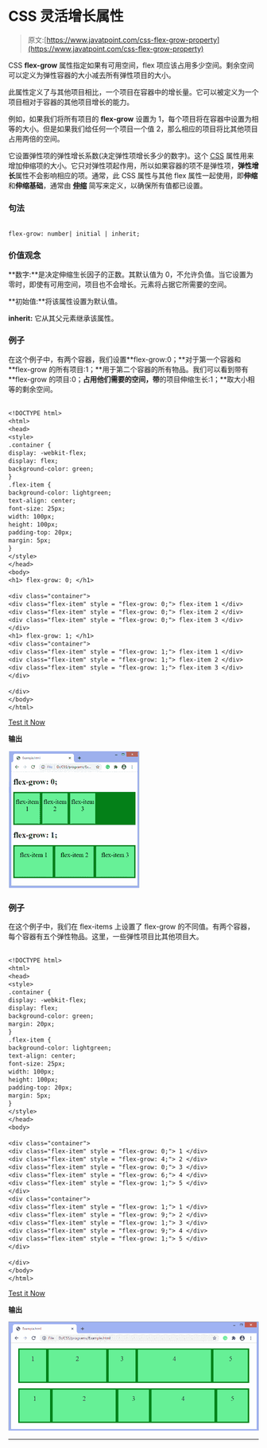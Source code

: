 # CSS 灵活增长属性

> 原文:[https://www.javatpoint.com/css-flex-grow-property](https://www.javatpoint.com/css-flex-grow-property)

CSS **flex-grow** 属性指定如果有可用空间，flex 项应该占用多少空间。剩余空间可以定义为弹性容器的大小减去所有弹性项目的大小。

此属性定义了与其他项目相比，一个项目在容器中的增长量。它可以被定义为一个项目相对于容器的其他项目增长的能力。

例如，如果我们将所有项目的 **flex-grow** 设置为 1，每个项目将在容器中设置为相等的大小。但是如果我们给任何一个项目一个值 2，那么相应的项目将比其他项目占用两倍的空间。

它设置弹性项的弹性增长系数(决定弹性项增长多少的数字)。这个 [CSS](https://www.javatpoint.com/css-tutorial) 属性用来增加伸缩项的大小。它只对弹性项起作用，所以如果容器的项不是弹性项，**弹性增长**属性不会影响相应的项。通常，此 CSS 属性与其他 flex 属性一起使用，即**伸缩**和**伸缩基础**，通常由 [**伸缩**](https://www.javatpoint.com/css-flex-property) 简写来定义，以确保所有值都已设置。

### 句法

```

flex-grow: number| initial | inherit;

```

### 价值观念

**数字:**是决定伸缩生长因子的正数。其默认值为 0，不允许负值。当它设置为零时，即使有可用空间，项目也不会增长。元素将占据它所需要的空间。

**初始值:**将该属性设置为默认值。

**inherit:** 它从其父元素继承该属性。

### 例子

在这个例子中，有两个容器，我们设置**flex-grow:0；**对于第一个容器和 **flex-grow 的所有项目:1；**用于第二个容器的所有物品。我们可以看到带有 **flex-grow 的项目:0；**占用他们需要的空间，带**的项目伸缩生长:1；**取大小相等的剩余空间。

```

<!DOCTYPE html>
<html>
<head>
<style>
.container {
display: -webkit-flex;
display: flex;
background-color: green;
}
.flex-item {
background-color: lightgreen;
text-align: center;
font-size: 25px;
width: 100px;
height: 100px;
padding-top: 20px;
margin: 5px;
}
</style>
</head>
<body>
<h1> flex-grow: 0; </h1>

<div class="container">
<div class="flex-item" style = "flex-grow: 0;"> flex-item 1 </div>
<div class="flex-item" style = "flex-grow: 0;"> flex-item 2 </div>
<div class="flex-item" style = "flex-grow: 0;"> flex-item 3 </div>
</div>
<h1> flex-grow: 1; </h1>
<div class="container">
<div class="flex-item" style = "flex-grow: 1;"> flex-item 1 </div>
<div class="flex-item" style = "flex-grow: 1;"> flex-item 2 </div>
<div class="flex-item" style = "flex-grow: 1;"> flex-item 3 </div>
</div>

</div>
</body>
</html>

```

[Test it Now](https://www.javatpoint.com/oprweb/test.jsp?filename=css-flex-grow-property1)

**输出**

![CSS flex-grow property](img/77b8f9710142f044bf21ec13647f2f27.png)

### 例子

在这个例子中，我们在 flex-items 上设置了 flex-grow 的不同值。有两个容器，每个容器有五个弹性物品。这里，一些弹性项目比其他项目大。

```

<!DOCTYPE html>
<html>
<head>
<style>
.container {
display: -webkit-flex;
display: flex;
background-color: green;
margin: 20px;
}
.flex-item {
background-color: lightgreen;
text-align: center;
font-size: 25px;
width: 100px;
height: 100px;
padding-top: 20px;
margin: 5px;
}
</style>
</head>
<body>

<div class="container">
<div class="flex-item" style = "flex-grow: 0;"> 1 </div>
<div class="flex-item" style = "flex-grow: 4;"> 2 </div>
<div class="flex-item" style = "flex-grow: 0;"> 3 </div>
<div class="flex-item" style = "flex-grow: 6;"> 4 </div>
<div class="flex-item" style = "flex-grow: 1;"> 5 </div>
</div>
<div class="container">
<div class="flex-item" style = "flex-grow: 1;"> 1 </div>
<div class="flex-item" style = "flex-grow: 9;"> 2 </div>
<div class="flex-item" style = "flex-grow: 1;"> 3 </div>
<div class="flex-item" style = "flex-grow: 9;"> 4 </div>
<div class="flex-item" style = "flex-grow: 1;"> 5 </div>
</div>

</div>
</body>
</html>

```

[Test it Now](https://www.javatpoint.com/oprweb/test.jsp?filename=css-flex-grow-property2)

**输出**

![CSS flex-grow property](img/ac35a8f2c2be6fda42219ac5039a0f5e.png)

* * *